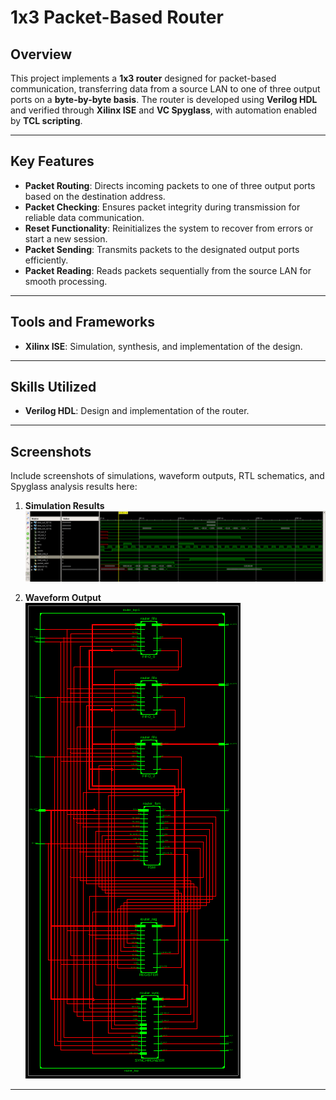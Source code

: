 # 1x3 Packet-Based Router  

## Overview  
This project implements a **1x3 router** designed for packet-based communication, transferring data from a source LAN to one of three output ports on a **byte-by-byte basis**. The router is developed using **Verilog HDL** and verified through **Xilinx ISE** and **VC Spyglass**, with automation enabled by **TCL scripting**.  

---

## Key Features  
- **Packet Routing**: Directs incoming packets to one of three output ports based on the destination address.  
- **Packet Checking**: Ensures packet integrity during transmission for reliable data communication.  
- **Reset Functionality**: Reinitializes the system to recover from errors or start a new session.  
- **Packet Sending**: Transmits packets to the designated output ports efficiently.  
- **Packet Reading**: Reads packets sequentially from the source LAN for smooth processing.  

---

## Tools and Frameworks  
- **Xilinx ISE**: Simulation, synthesis, and implementation of the design.  

---

## Skills Utilized  
- **Verilog HDL**: Design and implementation of the router.  

---

## Screenshots  
Include screenshots of simulations, waveform outputs, RTL schematics, and Spyglass analysis results here:  

1. **Simulation Results**  
   ![Simulation Results](./screenshots/top_sim.png)  

2. **Waveform Output**  
   ![Waveform Output](./screenshots/schem.png)  

---

